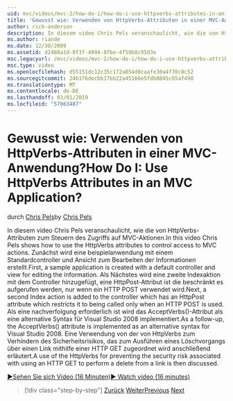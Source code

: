 ```yaml
---
uid: mvc/videos/mvc-2/how-do-i/how-do-i-use-httpverbs-attributes-in-an-mvc-application
title: 'Gewusst wie: Verwenden von HttpVerbs-Attributen in einer MVC-Anwendung? | Microsoft-Dokumentation'
author: rick-anderson
description: In diesem video Chris Pels veranschaulicht, wie die von HttpVerbs-Attributen zum Steuern des Zugriffs auf MVC-Aktionen. Zuerst wird eine beispielanwendung mit einem Standard-co erstellt...
ms.author: riande
ms.date: 12/30/2009
ms.assetid: d2488a1d-0f3f-4994-8fbe-4f59b8c9503e
msc.legacyurl: /mvc/videos/mvc-2/how-do-i/how-do-i-use-httpverbs-attributes-in-an-mvc-application
msc.type: video
ms.openlocfilehash: d55151dc12c35c172a854d0caafe30a4f70c8c52
ms.sourcegitcommit: 24b1f6decbb17bb22a45166e5fdb0845c65af498
ms.translationtype: MT
ms.contentlocale: de-DE
ms.lasthandoff: 03/01/2019
ms.locfileid: "57063487"
---
```

<a name="how-do-i-use-httpverbs-attributes-in-an-mvc-application"></a><span data-ttu-id="e3303-105">Gewusst wie: Verwenden von HttpVerbs-Attributen in einer MVC-Anwendung?</span><span class="sxs-lookup"><span data-stu-id="e3303-105">How Do I: Use HttpVerbs Attributes in an MVC Application?</span></span>
====================
<span data-ttu-id="e3303-106">durch [Chris Pels](https://twitter.com/chrispels)</span><span class="sxs-lookup"><span data-stu-id="e3303-106">by [Chris Pels](https://twitter.com/chrispels)</span></span>

<span data-ttu-id="e3303-107">In diesem video Chris Pels veranschaulicht, wie die von HttpVerbs-Attributen zum Steuern des Zugriffs auf MVC-Aktionen.</span><span class="sxs-lookup"><span data-stu-id="e3303-107">In this video Chris Pels shows how to use the HttpVerbs attributes to control access to MVC actions.</span></span> <span data-ttu-id="e3303-108">Zunächst wird eine beispielanwendung mit einem Standardcontroller und Ansicht zum Bearbeiten der Informationen erstellt.</span><span class="sxs-lookup"><span data-stu-id="e3303-108">First, a sample application is created with a default controller and view for editing the information.</span></span> <span data-ttu-id="e3303-109">Als Nächstes wird eine zweite Indexaktion mit dem Controller hinzugefügt, eine HttpPost-Attribut ist die beschränkt es aufgerufen werden, nur wenn ein HTTP POST verwendet wird.</span><span class="sxs-lookup"><span data-stu-id="e3303-109">Next, a second Index action is added to the controller which has an HttpPost attribute which restricts it to being called only when an HTTP POST is used.</span></span> <span data-ttu-id="e3303-110">Als eine nachverfolgung erforderlich ist wird das AcceptVerbs()-Attribut als eine alternative Syntax für Visual Studio 2008 implementiert.</span><span class="sxs-lookup"><span data-stu-id="e3303-110">As a follow-up, the AcceptVerbs() attribute is implemented as an alternative syntax for Visual Studio 2008.</span></span> <span data-ttu-id="e3303-111">Eine Verwendung von der von HttpVerbs zum Verhindern des Sicherheitsrisikos, das zum Ausführen eines Löschvorgangs über einen Link mithilfe einer HTTP GET zugeordnet wird anschließend erläutert.</span><span class="sxs-lookup"><span data-stu-id="e3303-111">A use of the HttpVerbs for preventing the security risk associated with using an HTTP GET to perform a delete from a link is then discussed.</span></span>

[<span data-ttu-id="e3303-112">&#9654;Sehen Sie sich Video (16 Minuten)</span><span class="sxs-lookup"><span data-stu-id="e3303-112">&#9654; Watch video (16 minutes)</span></span>](https://channel9.msdn.com/Blogs/ASP-NET-Site-Videos/how-do-i-use-httpverbs-attributes-in-an-mvc-application)

> [!div class="step-by-step"]
> <span data-ttu-id="e3303-113">[Zurück](how-do-i-work-with-model-binders-in-an-mvc-application.md)
> [Weiter](mvc2-html-encoding.md)</span><span class="sxs-lookup"><span data-stu-id="e3303-113">[Previous](how-do-i-work-with-model-binders-in-an-mvc-application.md)
[Next](mvc2-html-encoding.md)</span></span>
